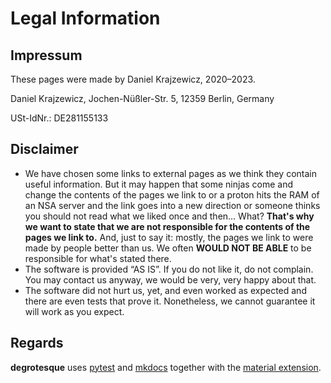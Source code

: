 Legal Information
=================


Impressum
---------

These pages were made by Daniel Krajzewicz, 2020&ndash;2023.

Daniel Krajzewicz, Jochen-Nüßler-Str. 5, 12359 Berlin, Germany

USt-IdNr.: DE281155133


Disclaimer
----------

* We have chosen some links to external pages as we think they contain useful information. But it may happen that some ninjas come and change the contents of the pages we link to or a proton hits the RAM of an NSA server and the link goes into a new direction or someone thinks you should not read what we liked once and then&hellip; What?
  **That&apos;s why we want to state that we are not responsible for the contents of the pages we link to.**
  And, just to say it: mostly, the pages we link to were made by people better than us. We often **WOULD NOT BE ABLE** to be responsible for what&apos;s stated there.
* The software is provided &ldquo;AS IS&rdquo;. If you do not like it, do not complain. You may contact us anyway, we would be very, very happy about that.
* The software did not hurt us, yet, and even worked as expected and there are even tests that prove it. Nonetheless, we cannot guarantee it will work as you expect.


Regards
-------

**degrotesque** uses [pytest](https://pytest.org) and [mkdocs](https://www.mkdocs.org/) together with the [material extension](https://squidfunk.github.io/mkdocs-material/).


